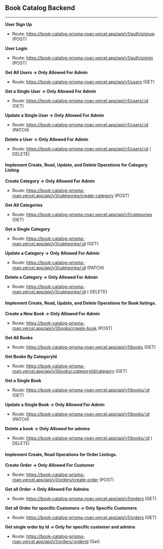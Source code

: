 ## Book Catalog Backend

---

**User Sign Up**

- Route: https://book-catalog-prisma-roan.vercel.app/api/v1/auth/signup (POST)

**User Login**

- Route: https://book-catalog-prisma-roan.vercel.app/api/v1/auth/signin (POST)

**Get All Users → Only Allowed For Admin**

- Route: https://book-catalog-prisma-roan.vercel.app/api/v1/users (GET)

**Get a Single User → Only Allowed For Admin**

- Route: https://book-catalog-prisma-roan.vercel.app/api/v1/users/:id (GET)

**Update a Single User → Only Allowed For Admin**

- Route: https://book-catalog-prisma-roan.vercel.app/api/v1/users/:id (PATCH)

**Delete a User → Only Allowed For Admin**

- Route: https://book-catalog-prisma-roan.vercel.app/api/v1/users/:id ( DELETE)

#### Implement Create, Read, Update, and Delete Operations for Category Listing

**Create Category → Only Allowed For Admin**

- Route: https://book-catalog-prisma-roan.vercel.app/api/v1/categories/create-category (POST)

**Get All Categories**

- Route: https://book-catalog-prisma-roan.vercel.app/api/v1/categories (GET)

**Get a Single Category**

- Route: https://book-catalog-prisma-roan.vercel.app/api/v1/categories/:id (GET)

**Update a Category → Only Allowed For Admin**

- Route: https://book-catalog-prisma-roan.vercel.app/api/v1/categories/:id (PATCH)

**Delete a Category → Only Allowed For Admin**

- Route: https://book-catalog-prisma-roan.vercel.app/api/v1/categories/:id ( DELETE)

#### Implement Create, Read, Update, and Delete Operations for Book listings.

**Create a New Book → Only Allowed For Admin**

- Route: https://book-catalog-prisma-roan.vercel.app/api/v1/books/create-book (POST)

**Get All Books**

- Route: https://book-catalog-prisma-roan.vercel.app/api/v1/books (GET)

**Get Books By CategoryId**

- Route: https://book-catalog-prisma-roan.vercel.app/api/v1/books/:categoryId/category (GET)

**Get a Single Book**

- Route: https://book-catalog-prisma-roan.vercel.app/api/v1/books/:id (GET)

**Update a Single Book → Only Allowed For Admin**

- Route: https://book-catalog-prisma-roan.vercel.app/api/v1/books/:id (PATCH)

**Delete a book → Only Allowed for admins**

- Route: https://book-catalog-prisma-roan.vercel.app/api/v1/books/:id ( DELETE)

#### Implement Create, Read Operations for Order Listings.

**Create Order → Only Allowed For Customer**

- Route: https://book-catalog-prisma-roan.vercel.app/api/v1/orders/create-order (POST)

**Get all Order → Only Allowed For Admins**

- Route: https://book-catalog-prisma-roan.vercel.app/api/v1/orders (GET)

**Get all Order for specific Customers → Only Specific Customers**

- Route: https://book-catalog-prisma-roan.vercel.app/api/v1/orders (GET)

**Get single order by Id → Only for specific customer and admins**

- Route: https://book-catalog-prisma-roan.vercel.app/api/v1/orders/:orderId (Get)
